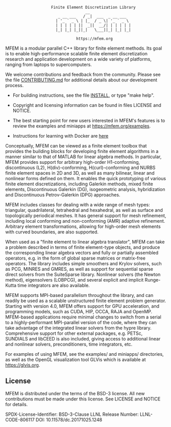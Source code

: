 ```
                    Finite Element Discretization Library
                                   __
                       _ __ ___   / _|  ___  _ __ ___
                      | '_ ` _ \ | |_  / _ \| '_ ` _ \
                      | | | | | ||  _||  __/| | | | | |
                      |_| |_| |_||_|   \___||_| |_| |_|

                               https://mfem.org

```

MFEM is a modular parallel C++ library for finite element methods. Its goal is
to enable high-performance scalable finite element discretization research and
application development on a wide variety of platforms, ranging from laptops to
supercomputers.

We welcome contributions and feedback from the community. Please see the file
[CONTRIBUTING.md](CONTRIBUTING.md) for additional details about our development process.

* For building instructions, see the file [INSTALL](INSTALL), or type "make help".

* Copyright and licensing information can be found in files LICENSE and NOTICE.

* The best starting point for new users interested in MFEM's features is to
  review the examples and miniapps at https://mfem.org/examples.

* Instructions for learning with Docker are [here](config/docker)

Conceptually, MFEM can be viewed as a finite element toolbox that provides the
building blocks for developing finite element algorithms in a manner similar to
that of MATLAB for linear algebra methods. In particular, MFEM provides support
for arbitrary high-order H1-conforming, discontinuous (L2), H(div)-conforming,
H(curl)-conforming and NURBS finite element spaces in 2D and 3D, as well as many
bilinear, linear and nonlinear forms defined on them. It enables the quick
prototyping of various finite element discretizations, including Galerkin
methods, mixed finite elements, Discontinuous Galerkin (DG), isogeometric
analysis, hybridization and Discontinuous Petrov-Galerkin (DPG) approaches.

MFEM includes classes for dealing with a wide range of mesh types: triangular,
quadrilateral, tetrahedral and hexahedral, as well as surface and topologically
periodical meshes. It has general support for mesh refinement, including local
conforming and non-conforming (AMR) adaptive refinement. Arbitrary element
transformations, allowing for high-order mesh elements with curved boundaries,
are also supported.

When used as a "finite element to linear algebra translator", MFEM can take a
problem described in terms of finite element-type objects, and produce the
corresponding linear algebra vectors and fully or partially assembled operators,
e.g. in the form of global sparse matrices or matrix-free operators. The library
includes simple smoothers and Krylov solvers, such as PCG, MINRES and GMRES, as
well as support for sequential sparse direct solvers from the SuiteSparse
library. Nonlinear solvers (the Newton method), eigensolvers (LOBPCG), and
several explicit and implicit Runge-Kutta time integrators are also available.

MFEM supports MPI-based parallelism throughout the library, and can readily be
used as a scalable unstructured finite element problem generator. Starting with
version 4.0, MFEM offers support for GPU acceleration, and programming models,
such as CUDA, HIP, OCCA, RAJA and OpenMP. MFEM-based applications require
minimal changes to switch from a serial to a highly-performant MPI-parallel
version of the code, where they can take advantage of the integrated linear
solvers from the hypre library. Comprehensive support for other external
packages, e.g. PETSc, SUNDIALS and libCEED is also included, giving access to
additional linear and nonlinear solvers, preconditioners, time integrators, etc.

For examples of using MFEM, see the examples/ and miniapps/ directories, as well
as the OpenGL visualization tool GLVis which is available at https://glvis.org.

## License

MFEM is distributed under the terms of the BSD-3 license. All new contributions
must be made under this license. See LICENSE and NOTICE for details.

SPDX-License-Identifier: BSD-3-Clause
LLNL Release Number: LLNL-CODE-806117
DOI: 10.11578/dc.20171025.1248
